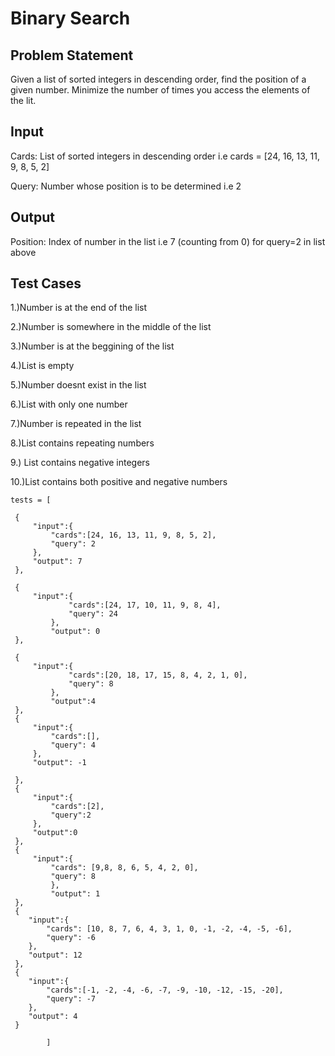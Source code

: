 # Binary Search #

## Problem Statement ##

Given a list of sorted integers in descending order, find the position of a given number. Minimize the number of times you access the elements of the lit.

## Input ##

Cards: List of sorted integers in descending order i.e cards = [24, 16, 13, 11, 9, 8, 5, 2]

Query: Number whose position is to be determined i.e 2

## Output ##

Position: Index of number in the list i.e 7 (counting from 0) for query=2 in list above


## Test Cases ##

1.)Number is at the end of the list

2.)Number is somewhere in the middle of the list

3.)Number is at the beggining of the list

4.)List is empty

5.)Number doesnt exist in the list

6.)List with only one number

7.)Number is repeated in the list

8.)List contains repeating numbers

9.) List contains negative integers

10.)List contains both positive and negative numbers

    tests = [

     {
         "input":{
             "cards":[24, 16, 13, 11, 9, 8, 5, 2],
             "query": 2
         },
         "output": 7
     },

     {
         "input":{
                 "cards":[24, 17, 10, 11, 9, 8, 4],
                 "query": 24
             },
             "output": 0
     },

     {
         "input":{
                 "cards":[20, 18, 17, 15, 8, 4, 2, 1, 0],
                 "query": 8
             },
             "output":4
     },
     {
         "input":{
             "cards":[],
             "query": 4
         },
         "output": -1
     
     },
     {
         "input":{
             "cards":[2],
             "query":2
         },
         "output":0
     },
     {
         "input":{
             "cards": [9,8, 8, 6, 5, 4, 2, 0],
             "query": 8
             },
             "output": 1
     },
     {
        "input":{
            "cards": [10, 8, 7, 6, 4, 3, 1, 0, -1, -2, -4, -5, -6],
            "query": -6
        },
        "output": 12
     },
     {
        "input":{
            "cards":[-1, -2, -4, -6, -7, -9, -10, -12, -15, -20],
            "query": -7
        },
        "output": 4
     }

            ]